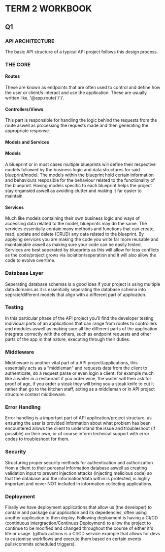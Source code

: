 # TERM 2 WORKBOOK

## Q1

### API ARCHITECTURE

The basic API structure of a typical API project follows this design process.


### THE CORE
#### Routes

These are known as endpoints that are often used to control and define how the user or client/s interact and use the application. These are usually written like, 
'@app.route('/')'.

#### Controllers/Views

This part is responsible for handling the logic behind the requests from the route aswell as processing the requests made and then generating the appropriate response.

#### Models and Services

#### Models

A blueprint or in most cases multiple blueprints will define their respective models followed by the business logic and data structures for said blueprint/model.
The models within the blueprint hold certain information and behaviours resposible for the behaviour related to the functionality of the blueprint. Having models specific to each blueprint helps the project stay organsied aswell as avoiding clutter and making it far easier to maintain.

#### Services

Much like models containing their own business logic and ways of accessing data related to the model, blueprints may do the same.
The services essentially contain many methods and functions that can create, read, update and delete (CRUD) any data related to the blueprint.
By applying services you are making the code you write far more reusable and maintainable aswell as making sure your code can be easily tested.
Services are best seperated by blueprints as this will allow for less conflicts as the code/project grows via isolation/seperation and it will also allow the code to evolve overtime.

### Database Layer

Seperating database schemas is a good idea if your project is using multiple data domains as it is essentially seperating the database schema into seprate/different models that align with a different part of application.

### Testing

In this particular phase of the API project you'll find the developer testing individual parts of an applications that can range from routes to controllers and modules aswell as making sure all the different parts of the application integrate correctly with the others, such as endpoint requests and other parts of the app in that nature, executing through their duties.

### Middleware

Middleware is another vital part of a API project/applications, this essentially acts as a "middleman" and requests data from the client to authenticate, do a request parse or even login a client.
for example much like a waiter in a restaurant if you order wine, the waiter will then ask for proof of age, if you order a steak they will bring you a steak knife to cut it rather than go to the kitchen staff, acting as a middleman or in API project structure context middleware.

### Error Handling

Error handling is a important part of API application/project structure, as ensuring the user is provided information about what problem has been encountered allows the client to understand the issue and troubleshoot (if possible) on their own, or of course inform technical support with error codes to troubleshoot for them.

### Security 

Structuring proper security methods for authentication and authorization from a client to their perosnal information database aswell as creating validation input to prevent injection attacks (injecting melicious code) so that the database and the information/data within is protected, is highly important and never NOT included in information collecting applications.

### Deployment

Finally we have deployment applications that allow us (the developer) to contain and package our application and its depedencies, often using another application to then deploy.
Following deployment is having a CI/CD (continuous intergraction/Continues Deployment) to allow the project to continue to be modified and changed throughout the course of either it's life or usage.
(github actions is a CI/CD service example that allows for devs to customise workflows and execute them based on certain events pulls/commits scheduled triggers).